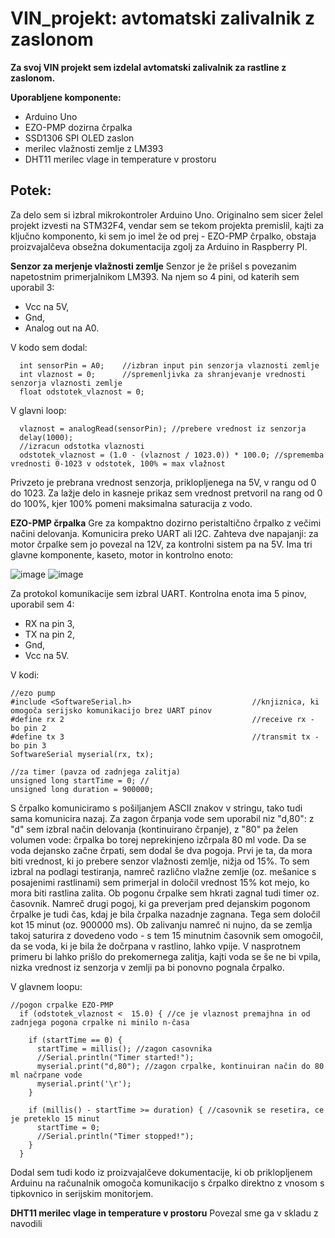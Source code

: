 # VIN_projekt: avtomatski zalivalnik z zaslonom

**Za svoj VIN projekt sem izdelal avtomatski zalivalnik za rastline z zaslonom.**

**Uporabljene komponente:**
  - Arduino Uno
  - EZO-PMP dozirna črpalka
  - SSD1306 SPI OLED zaslon
  - merilec vlažnosti zemlje z LM393
  - DHT11 merilec vlage in temperature v prostoru

## Potek:
Za delo sem si izbral mikrokontroler Arduino Uno. Originalno sem sicer želel projekt izvesti na STM32F4, vendar sem se tekom projekta premislil, kajti za ključno komponento, ki sem jo imel že od prej - EZO-PMP črpalko, obstaja proizvajalčeva obsežna dokumentacija zgolj za Arduino in Raspberry PI.

**Senzor za merjenje vlažnosti zemlje**
Senzor je že prišel s povezanim napetostnim primerjalnikom LM393. Na njem so 4 pini, od katerih sem uporabil 3:
- Vcc na 5V,
- Gnd,
- Analog out na A0.

V kodo sem dodal:

```
  int sensorPin = A0;    //izbran input pin senzorja vlaznosti zemlje
  int vlaznost = 0;      //spremenljivka za shranjevanje vrednosti senzorja vlaznosti zemlje
  float odstotek_vlaznost = 0;
```
V glavni loop:
```
  vlaznost = analogRead(sensorPin); //prebere vrednost iz senzorja
  delay(1000);          
  //izracun odstotka vlaznosti
  odstotek_vlaznost = (1.0 - (vlaznost / 1023.0)) * 100.0; //sprememba vrednosti 0-1023 v odstotek, 100% = max vlažnost
```
Privzeto je prebrana vrednost senzorja, priklopljenega na 5V, v rangu od 0 do 1023. Za lažje delo in kasneje prikaz sem vrednost pretvoril na rang od 0 do 100%, kjer 100% pomeni maksimalna saturacija z vodo.

**EZO-PMP črpalka**
Gre za kompaktno dozirno peristaltično črpalko z večimi načini delovanja. Komunicira preko UART ali I2C. Zahteva dve napajanji: za motor črpalke sem jo povezal na 12V, za kontrolni sistem pa na 5V. Ima tri glavne komponente, kaseto, motor in kontrolno enoto:

![image](https://github.com/domenFRI/VIN_projekt/assets/76186864/27afdc24-373d-49b0-a403-5da2ef91115b) ![image](https://github.com/domenFRI/VIN_projekt/assets/76186864/5a3590a2-3067-4eb9-9b30-f4faef66b377)


Za protokol komunikacije sem izbral UART. Kontrolna enota ima 5 pinov, uporabil sem 4:
- RX na pin 3, 
- TX na pin 2,
- Gnd,
- Vcc na 5V.

V kodi:
```
//ezo pump
#include <SoftwareSerial.h>                           //knjiznica, ki omogoča serijsko komunikacijo brez UART pinov
#define rx 2                                          //receive rx - bo pin 2
#define tx 3                                          //transmit tx - bo pin 3
SoftwareSerial myserial(rx, tx);

//za timer (pavza od zadnjega zalitja)
unsigned long startTime = 0; // 
unsigned long duration = 900000;
```

S črpalko komuniciramo s pošiljanjem ASCII znakov v stringu, tako tudi sama komunicira nazaj. Za zagon črpanja vode sem uporabil niz "d,80": z "d" sem izbral način delovanja (kontinuirano črpanje), z "80" pa želen volumen vode: črpalka bo torej neprekinjeno izčrpala 80 ml vode. Da se voda dejansko začne črpati, sem dodal še dva pogoja. Prvi je ta, da mora biti vrednost, ki jo prebere senzor vlažnosti zemlje, nižja od 15%. To sem izbral na podlagi testiranja, namreč različno vlažne zemlje (oz. mešanice s posajenimi rastlinami) sem primerjal in določil vrednost 15% kot mejo, ko mora biti rastlina zalita. Ob pogonu črpalke sem hkrati zagnal tudi timer oz. časovnik. Namreč drugi pogoj, ki ga preverjam pred dejanskim pogonom črpalke je tudi čas, kdaj je bila črpalka nazadnje zagnana. Tega sem določil kot 15 minut (oz. 900000 ms). Ob zalivanju namreč ni nujno, da se zemlja takoj saturira z dovedeno vodo - s tem 15 minutnim časovnik sem omogočil, da se voda, ki je bila že dočrpana v rastlino, lahko vpije. V nasprotnem primeru bi lahko prišlo do prekomernega zalitja, kajti voda se še ne bi vpila, nizka vrednost iz senzorja v zemlji pa bi ponovno pognala črpalko.

V glavnem loopu:

```
//pogon crpalke EZO-PMP
  if (odstotek_vlaznost <  15.0) { //ce je vlaznost premajhna in od zadnjega pogona crpalke ni minilo n-časa

    if (startTime == 0) {
      startTime = millis(); //zagon casovnika
      //Serial.println("Timer started!");
      myserial.print("d,80"); //zagon crpalke, kontinuiran način do 80 ml načrpane vode
      myserial.print('\r');
    }

    if (millis() - startTime >= duration) { //casovnik se resetira, ce je preteklo 15 minut
      startTime = 0;
      //Serial.println("Timer stopped!");
    }
  }
```
Dodal sem tudi kodo iz proizvajalčeve dokumentacije, ki ob priklopljenem Arduinu na računalnik omogoča komunikacijo s črpalko direktno z vnosom s tipkovnico in serijskim monitorjem.

**DHT11 merilec vlage in temperature v prostoru**
Povezal sme ga v skladu z navodili
